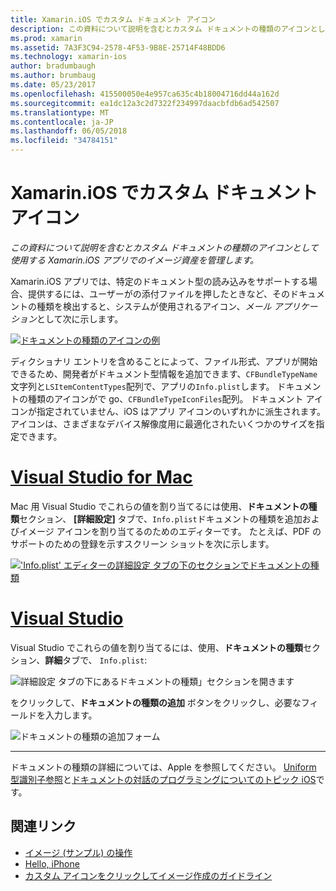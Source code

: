 ```yaml
---
title: Xamarin.iOS でカスタム ドキュメント アイコン
description: この資料について説明を含むとカスタム ドキュメントの種類のアイコンとして使用する Xamarin.iOS アプリでのイメージ資産を管理します。
ms.prod: xamarin
ms.assetid: 7A3F3C94-2578-4F53-9B8E-25714F48BDD6
ms.technology: xamarin-ios
author: bradumbaugh
ms.author: brumbaug
ms.date: 05/23/2017
ms.openlocfilehash: 415500050e4e957ca635c4b18004716dd44a162d
ms.sourcegitcommit: ea1dc12a3c2d7322f234997daacbfdb6ad542507
ms.translationtype: MT
ms.contentlocale: ja-JP
ms.lasthandoff: 06/05/2018
ms.locfileid: "34784151"
---
```

# <a name="custom-document-icons-in-xamarinios"></a>Xamarin.iOS でカスタム ドキュメント アイコン

_この資料について説明を含むとカスタム ドキュメントの種類のアイコンとして使用する Xamarin.iOS アプリでのイメージ資産を管理します。_

Xamarin.iOS アプリでは、特定のドキュメント型の読み込みをサポートする場合、提供するには、ユーザーがの添付ファイルを押したときなど、そのドキュメントの種類を検出すると、システムが使用されるアイコン、*メール アプリケーション*として次に示します。

 [![](custom-document-types-images/17.png "ドキュメントの種類のアイコンの例")](custom-document-types-images/17.png#lightbox)

ディクショナリ エントリを含めることによって、ファイル形式、アプリが開始できるため、開発者がドキュメント型情報を追加できます、`CFBundleTypeName`文字列と`LSItemContentTypes`配列で、アプリの`Info.plist`します。 ドキュメントの種類のアイコンがで go、`CFBundleTypeIconFiles`配列。 ドキュメント アイコンが指定されていません、iOS はアプリ アイコンのいずれかに派生されます。
アイコンは、さまざまなデバイス解像度用に最適化されたいくつかのサイズを指定できます。 

# <a name="visual-studio-for-mactabvsmac"></a>[Visual Studio for Mac](#tab/vsmac)

Mac 用 Visual Studio でこれらの値を割り当てるには使用、**ドキュメントの種類**セクション、 **[詳細設定]** タブで、`Info.plist`ドキュメントの種類を追加およびイメージ アイコンを割り当てるのためのエディターです。 たとえば、PDF のサポートのための登録を示すスクリーン ショットを次に示します。

 [![](custom-document-types-images/18.png "'Info.plist' エディターの詳細設定 タブの下のセクションでドキュメントの種類")](custom-document-types-images/18.png#lightbox)
 
# <a name="visual-studiotabvswin"></a>[Visual Studio](#tab/vswin)

Visual Studio でこれらの値を割り当てるには、使用、**ドキュメントの種類**セクション、**詳細**タブで、 `Info.plist`:

 ![](custom-document-types-images/doc01w.png "詳細設定 タブの下にあるドキュメントの種類」セクションを開きます")

をクリックして、**ドキュメントの種類の追加** ボタンをクリックし、必要なフィールドを入力します。

![](custom-document-types-images/doc02w.png "ドキュメントの種類の追加フォーム")

-----


ドキュメントの種類の詳細については、Apple を参照してください。 [Uniform 型識別子参照](http://developer.apple.com/library/ios/#documentation/Miscellaneous/Reference/UTIRef/Articles/System-DeclaredUniformTypeIdentifiers.html)と[ドキュメントの対話のプログラミングについてのトピック iOS](http://developer.apple.com/library/ios/#documentation/FileManagement/Conceptual/DocumentInteraction_TopicsForIOS/Introduction/Introduction.html)です。


## <a name="related-links"></a>関連リンク

- [イメージ (サンプル) の操作](https://developer.xamarin.com/samples/WorkingWithImages/)
- [Hello, iPhone](~/ios/get-started/hello-ios/index.md)
- [カスタム アイコンをクリックしてイメージ作成のガイドライン](http://developer.apple.com/library/ios/#documentation/UserExperience/Conceptual/MobileHIG/IconsImages/IconsImages.html)

